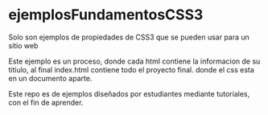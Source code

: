 # ejemplosFundamentosCSS3
Solo son ejemplos de propiedades de CSS3 que se pueden usar para un sitio web


Este ejemplo es un proceso, donde cada html contiene la informacion de su titiulo, al final index.html contiene todo el proyecto final.
donde el css esta en un documento aparte.

Este repo es de ejemplos diseñados por estudiantes mediante tutoriales, con el fin de aprender.
